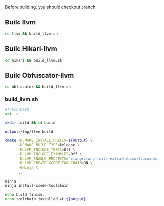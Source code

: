 Before building, you should checkout branch

## Build llvm

```bash
cd llvm && build_llvm.sh
```

## Build Hikari-llvm

```bash
cd hikari && build_llvm.sh
```

## Build Obfuscator-llvm

```bash
cd obfuscator && build_llvm.sh
```

### build_llvm.sh

```bash
#!/bin/bash
set -e

mkdir build && cd build

output=/tmp/llvm-build

cmake -DCMAKE_INSTALL_PREFIX=${output} \
      -DCMAKE_BUILD_TYPE=Release \
      -DLLVM_INCLUDE_TESTS=Off \
      -DLLVM_INCLUDE_EXAMPLES=Off \
      -DLLVM_ENABLE_PROJECTS="clang;clang-tools-extra;libcxx;libcxxabi;compiler-rt;libunwind;polly;lld" \
      -DLLVM_CREATE_XCODE_TOOLCHAIN=ON \
      -GNinja \
      ..

ninja
ninja install-xcode-toolchain

echo build finish.
echo toolchain installed at ${output}
```
